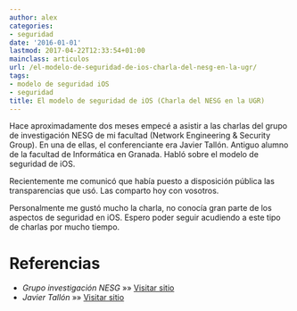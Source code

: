 ```yaml
---
author: alex
categories:
- seguridad
date: '2016-01-01'
lastmod: 2017-04-22T12:33:54+01:00
mainclass: articulos
url: /el-modelo-de-seguridad-de-ios-charla-del-nesg-en-la-ugr/
tags:
- modelo de seguridad iOS
- seguridad
title: El modelo de seguridad de iOS (Charla del NESG en la UGR)
---
```


Hace aproximadamente dos meses empecé a asistir a las charlas del grupo de investigación NESG de mi facultad (Network Engineering & Security Group). En una de ellas, el conferenciante era Javier Tallón. Antiguo alumno de la facultad de Informática en Granada. Habló sobre el modelo de seguridad de iOS.

Recientemente me comunicó que había puesto a disposición pública las transparencias que usó. Las comparto hoy con vosotros.

Personalmente me gustó mucho la charla, no conocía gran parte de los aspectos de seguridad en iOS. Espero poder seguir acudiendo a este tipo de charlas por mucho tiempo.

# Referencias

- *Grupo investigación NESG* »» <a href="http://nesg.ugr.es/" target="_blank">Visitar sitio</a>
- *Javier Tallón* »» <a href="http://jtsec.es/" target="_blank">Visitar sitio</a>
